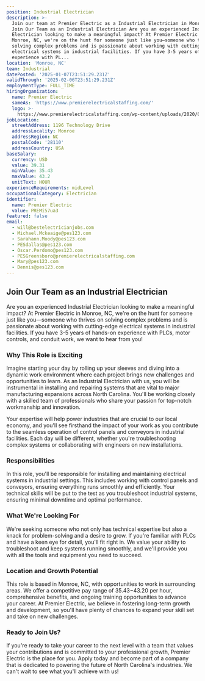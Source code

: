 ```yaml
---
position: Industrial Electrician
description: >-
  Join our team at Premier Electric as a Industrial Electrician in Monroe, NC.
  Join Our Team as an Industrial Electrician Are you an experienced Industrial
  Electrician looking to make a meaningful impact? At Premier Electric in
  Monroe, NC, we're on the hunt for someone just like you—someone who thrives on
  solving complex problems and is passionate about working with cutting-edge
  electrical systems in industrial facilities. If you have 3-5 years of hands-on
  experience with PL...
location: 'Monroe, NC'
team: Industrial
datePosted: '2025-01-07T23:51:29.231Z'
validThrough: '2025-02-06T23:51:29.231Z'
employmentType: FULL_TIME
hiringOrganization:
  name: Premier Electric
  sameAs: 'https://www.premierelectricalstaffing.com/'
  logo: >-
    https://www.premierelectricalstaffing.com/wp-content/uploads/2020/05/Premier-Electrical-Staffing-logo.png
jobLocation:
  streetAddress: 1196 Technology Drive
  addressLocality: Monroe
  addressRegion: NC
  postalCode: '28110'
  addressCountry: USA
baseSalary:
  currency: USD
  value: 39.31
  minValue: 35.43
  maxValue: 43.2
  unitText: HOUR
experienceRequirements: midLevel
occupationalCategory: Electrician
identifier:
  name: Premier Electric
  value: PREMi57ua3
featured: false
email:
  - will@bestelectricianjobs.com
  - Michael.Mckeaige@pes123.com
  - Sarahann.Moody@pes123.com
  - PESdallas@pes123.com
  - Oscar.Perdomo@pes123.com
  - PESGreensboro@premierelectricalstaffing.com
  - Mary@pes123.com
  - Dennis@pes123.com
---
```




## Join Our Team as an Industrial Electrician

Are you an experienced Industrial Electrician looking to make a meaningful impact? At Premier Electric in Monroe, NC, we're on the hunt for someone just like you—someone who thrives on solving complex problems and is passionate about working with cutting-edge electrical systems in industrial facilities. If you have 3-5 years of hands-on experience with PLCs, motor controls, and conduit work, we want to hear from you!

### Why This Role is Exciting

Imagine starting your day by rolling up your sleeves and diving into a dynamic work environment where each project brings new challenges and opportunities to learn. As an Industrial Electrician with us, you will be instrumental in installing and repairing systems that are vital to major manufacturing expansions across North Carolina. You'll be working closely with a skilled team of professionals who share your passion for top-notch workmanship and innovation.

Your expertise will help power industries that are crucial to our local economy, and you'll see firsthand the impact of your work as you contribute to the seamless operation of control panels and conveyors in industrial facilities. Each day will be different, whether you're troubleshooting complex systems or collaborating with engineers on new installations.

### Responsibilities

In this role, you'll be responsible for installing and maintaining electrical systems in industrial settings. This includes working with control panels and conveyors, ensuring everything runs smoothly and efficiently. Your technical skills will be put to the test as you troubleshoot industrial systems, ensuring minimal downtime and optimal performance.

### What We're Looking For

We're seeking someone who not only has technical expertise but also a knack for problem-solving and a desire to grow. If you're familiar with PLCs and have a keen eye for detail, you'll fit right in. We value your ability to troubleshoot and keep systems running smoothly, and we'll provide you with all the tools and equipment you need to succeed.

### Location and Growth Potential

This role is based in Monroe, NC, with opportunities to work in surrounding areas. We offer a competitive pay range of $35.43-$43.20 per hour, comprehensive benefits, and ongoing training opportunities to advance your career. At Premier Electric, we believe in fostering long-term growth and development, so you'll have plenty of chances to expand your skill set and take on new challenges.

### Ready to Join Us?

If you're ready to take your career to the next level with a team that values your contributions and is committed to your professional growth, Premier Electric is the place for you. Apply today and become part of a company that is dedicated to powering the future of North Carolina's industries. We can't wait to see what you'll achieve with us!